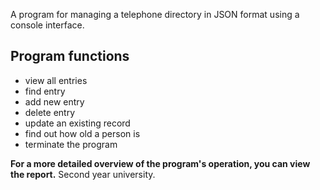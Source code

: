 A program for managing a telephone directory in JSON format using a console interface. 

## Program functions
* view all entries 
* find entry
* add new entry
* delete entry
* update an existing record
* find out how old a person is
* terminate the program

**For a more detailed overview of the program's operation, you can view the report.** Second year university.
